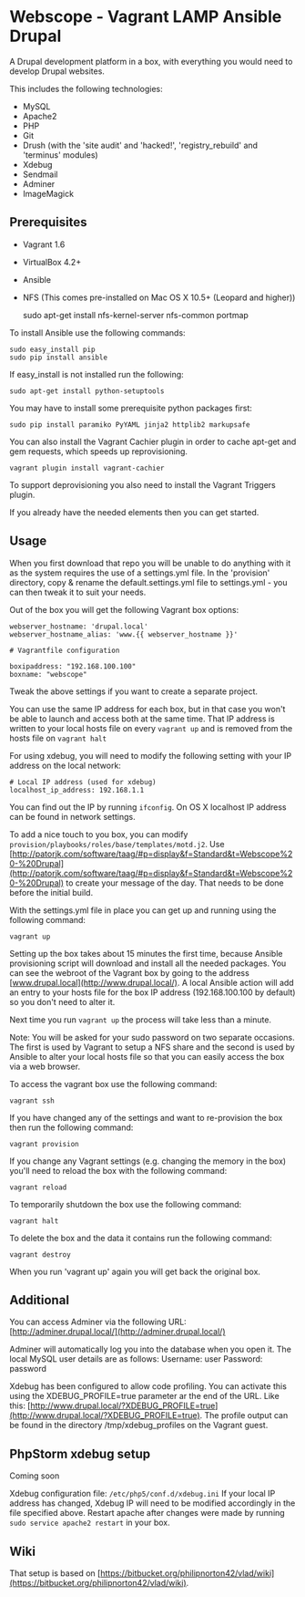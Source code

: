 Webscope - Vagrant LAMP Ansible Drupal
======================================

A Drupal development platform in a box, with everything you would need to develop Drupal websites.

This includes the following technologies:

* MySQL
* Apache2
* PHP
* Git
* Drush (with the 'site audit' and 'hacked!', 'registry_rebuild' and 'terminus' modules)
* Xdebug
* Sendmail
* Adminer
* ImageMagick

Prerequisites
-------------

* Vagrant 1.6
* VirtualBox 4.2+
* Ansible
* NFS (This comes pre-installed on Mac OS X 10.5+ (Leopard and higher))


    sudo apt-get install nfs-kernel-server nfs-common portmap

To install Ansible use the following commands:

    sudo easy_install pip
    sudo pip install ansible

If easy_install is not installed run the following:

    sudo apt-get install python-setuptools

You may have to install some prerequisite python packages first:

    sudo pip install paramiko PyYAML jinja2 httplib2 markupsafe

You can also install the Vagrant Cachier plugin in order to cache apt-get and gem requests, which speeds up reprovisioning.

    vagrant plugin install vagrant-cachier

To support deprovisioning you also need to install the Vagrant Triggers plugin.

If you already have the needed elements then you can get started.

Usage
-----

When you first download that repo you will be unable to do anything with it as the system requires the use of a settings.yml file. In the 'provision' directory, copy & rename the default.settings.yml file to settings.yml - you can then tweak it to suit your needs.

Out of the box you will get the following Vagrant box options:

    webserver_hostname: 'drupal.local'
    webserver_hostname_alias: 'www.{{ webserver_hostname }}'

    # Vagrantfile configuration

    boxipaddress: "192.168.100.100"
    boxname: "webscope"

Tweak the above settings if you want to create a separate project.

You can use the same IP address for each box, but in that case you won't be able to launch and access both at the same time.
That IP address is written to your local hosts file on every `vagrant up` and is removed from the hosts file on `vagrant halt`

For using xdebug, you will need to modify the following setting with your IP address on the local network:

    # Local IP address (used for xdebug)
    localhost_ip_address: 192.168.1.1

You can find out the IP by running `ifconfig`. On OS X localhost IP address can be found in network settings.

To add a nice touch to you box, you can modify `provision/playbooks/roles/base/templates/motd.j2`.
Use [http://patorjk.com/software/taag/#p=display&f=Standard&t=Webscope%20-%20Drupal](http://patorjk.com/software/taag/#p=display&f=Standard&t=Webscope%20-%20Drupal) to create your message of the day.
That needs to be done before the initial build.

With the settings.yml file in place you can get up and running using the following command:

    vagrant up

Setting up the box takes about 15 minutes the first time, because Ansible provisioning script will download and install all the needed packages.
You can see the webroot of the Vagrant box by going to the address [www.drupal.local](http://www.drupal.local/).
A local Ansible action will add an entry to your hosts file for the box IP address (192.168.100.100 by default) so you don't need to alter it.

Next time you run `vagrant up` the process will take less than a minute.

Note: You will be asked for your sudo password on two separate occasions. The first is used by Vagrant to setup a NFS share and the second is used by Ansible to alter your local hosts file so that you can easily access the box via a web browser.

To access the vagrant box use the following command:

    vagrant ssh

If you have changed any of the settings and want to re-provision the box then run the following command:

    vagrant provision

If you change any Vagrant settings (e.g. changing the memory in the box) you'll need to reload the box with the following command:

    vagrant reload

To temporarily shutdown the box use the following command:

    vagrant halt

To delete the box and the data it contains run the following command:

    vagrant destroy

When you run 'vagrant up' again you will get back the original box.

Additional
----------
You can access Adminer via the following URL:
[http://adminer.drupal.local/](http://adminer.drupal.local/)

Adminer will automatically log you into the database when you open it. The local MySQL user details are as follows:
Username: user
Password: password

Xdebug has been configured to allow code profiling. You can activate this using the XDEBUG_PROFILE=true parameter ar the end of the URL. Like this: [http://www.drupal.local/?XDEBUG_PROFILE=true](http://www.drupal.local/?XDEBUG_PROFILE=true).
The profile output can be found in the directory /tmp/xdebug_profiles on the Vagrant guest.

## PhpStorm xdebug setup ##
Coming soon

Xdebug configuration file: `/etc/php5/conf.d/xdebug.ini`
If your local IP address has changed, Xdebug IP will need to be modified accordingly in the file specified above.
Restart apache after changes were made by running `sudo service apache2 restart` in your box.

Wiki
----

That setup is based on [https://bitbucket.org/philipnorton42/vlad/wiki](https://bitbucket.org/philipnorton42/vlad/wiki).